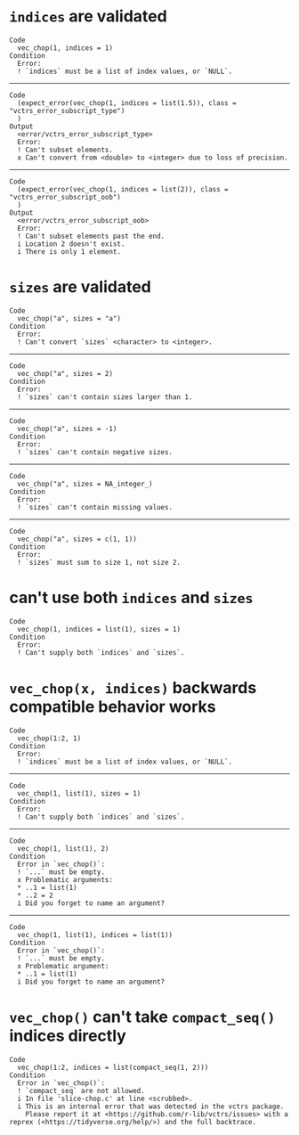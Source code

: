 # `indices` are validated

    Code
      vec_chop(1, indices = 1)
    Condition
      Error:
      ! `indices` must be a list of index values, or `NULL`.

---

    Code
      (expect_error(vec_chop(1, indices = list(1.5)), class = "vctrs_error_subscript_type")
      )
    Output
      <error/vctrs_error_subscript_type>
      Error:
      ! Can't subset elements.
      x Can't convert from <double> to <integer> due to loss of precision.

---

    Code
      (expect_error(vec_chop(1, indices = list(2)), class = "vctrs_error_subscript_oob")
      )
    Output
      <error/vctrs_error_subscript_oob>
      Error:
      ! Can't subset elements past the end.
      i Location 2 doesn't exist.
      i There is only 1 element.

# `sizes` are validated

    Code
      vec_chop("a", sizes = "a")
    Condition
      Error:
      ! Can't convert `sizes` <character> to <integer>.

---

    Code
      vec_chop("a", sizes = 2)
    Condition
      Error:
      ! `sizes` can't contain sizes larger than 1.

---

    Code
      vec_chop("a", sizes = -1)
    Condition
      Error:
      ! `sizes` can't contain negative sizes.

---

    Code
      vec_chop("a", sizes = NA_integer_)
    Condition
      Error:
      ! `sizes` can't contain missing values.

---

    Code
      vec_chop("a", sizes = c(1, 1))
    Condition
      Error:
      ! `sizes` must sum to size 1, not size 2.

# can't use both `indices` and `sizes`

    Code
      vec_chop(1, indices = list(1), sizes = 1)
    Condition
      Error:
      ! Can't supply both `indices` and `sizes`.

# `vec_chop(x, indices)` backwards compatible behavior works

    Code
      vec_chop(1:2, 1)
    Condition
      Error:
      ! `indices` must be a list of index values, or `NULL`.

---

    Code
      vec_chop(1, list(1), sizes = 1)
    Condition
      Error:
      ! Can't supply both `indices` and `sizes`.

---

    Code
      vec_chop(1, list(1), 2)
    Condition
      Error in `vec_chop()`:
      ! `...` must be empty.
      x Problematic arguments:
      * ..1 = list(1)
      * ..2 = 2
      i Did you forget to name an argument?

---

    Code
      vec_chop(1, list(1), indices = list(1))
    Condition
      Error in `vec_chop()`:
      ! `...` must be empty.
      x Problematic argument:
      * ..1 = list(1)
      i Did you forget to name an argument?

# `vec_chop()` can't take `compact_seq()` indices directly

    Code
      vec_chop(1:2, indices = list(compact_seq(1, 2)))
    Condition
      Error in `vec_chop()`:
      ! `compact_seq` are not allowed.
      i In file 'slice-chop.c' at line <scrubbed>.
      i This is an internal error that was detected in the vctrs package.
        Please report it at <https://github.com/r-lib/vctrs/issues> with a reprex (<https://tidyverse.org/help/>) and the full backtrace.

